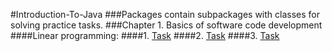#Introduction-To-Java
###Packages contain subpackages with classes for solving practice tasks.
###Chapter 1. Basics of software code development
####Linear programming:
####1. [Task](https://github.com/IvanHayel/Introduction-To-Java/tree/master/linear_programs/task_1)
####2. [Task](https://github.com/IvanHayel/Introduction-To-Java/tree/master/linear_programs/task_2)
####3. [Task](https://github.com/IvanHayel/Introduction-To-Java/tree/master/linear_programs/task_3)

